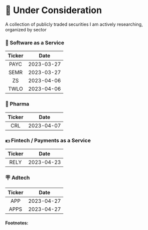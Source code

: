 # 🤔 Under Consideration
A collection of publicly traded securities I am actively researching, organized by sector

### 🤖 Software as a Service
| Ticker       | Date       |
|:------------:|:----------:|
| PAYC         | 2023-03-27 |
| SEMR         | 2023-03-27 |
| ZS           | 2023-04-06 |
| TWLO         | 2023-04-06 |

### 💊 Pharma
| Ticker       | Date       |
|:------------:|:----------:|
| CRL          | 2023-04-07 |

### 💵 Fintech / Payments as a Service
| Ticker       | Date       |
|:------------:|:----------:|
| RELY         | 2023-04-23 |

### 🪧 Adtech
| Ticker       | Date       |
|:------------:|:----------:|
| APP          | 2023-04-27 |
| APPS         | 2023-04-27 |

#### Footnotes:
